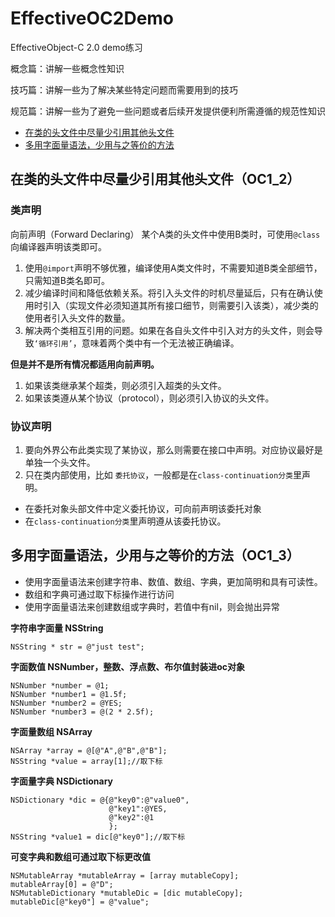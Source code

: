 # EffectiveOC2Demo
EffectiveObject-C 2.0 demo练习


概念篇：讲解一些概念性知识

技巧篇：讲解一些为了解决某些特定问题而需要用到的技巧

规范篇：讲解一些为了避免一些问题或者后续开发提供便利所需遵循的规范性知识

 * [在类的头文件中尽量少引用其他头文件](#one-declaring)
 * [多用字面量语法，少用与之等价的方法](#one-literal)


## <a name="one-declaring"></a>在类的头文件中尽量少引用其他头文件（OC1_2）

### 类声明

向前声明（Forward Declaring）
某个A类的头文件中使用B类时，可使用`@class`向编译器声明该类即可。

1. 使用`@import`声明不够优雅，编译使用A类文件时，不需要知道B类全部细节，只需知道B类名即可。
2. 减少编译时间和降低依赖关系。将引入头文件的时机尽量延后，只有在确认使用时引入（实现文件必须知道其所有接口细节，则需要引入该类），减少类的使用者引入头文件的数量。
3. 解决两个类相互引用的问题。如果在各自头文件中引入对方的头文件，则会导致`‘循环引用’`，意味着两个类中有一个无法被正确编译。

**但是并不是所有情况都适用向前声明。**

1. 如果该类继承某个超类，则必须引入超类的头文件。
2. 如果该类遵从某个协议（protocol），则必须引入协议的头文件。

### 协议声明

1. 要向外界公布此类实现了某协议，那么则需要在接口中声明。对应协议最好是单独一个头文件。
2. 只在类内部使用，比如	`委托协议`，一般都是在`class-continuation分类`里声明。

* 在委托对象头部文件中定义委托协议，可向前声明该委托对象
* 在`class-continuation分类`里声明遵从该委托协议。


## <a name="one-literal"></a>多用字面量语法，少用与之等价的方法（OC1_3）
* 使用字面量语法来创建字符串、数值、数组、字典，更加简明和具有可读性。
* 数组和字典可通过取下标操作进行访问
* 使用字面量语法来创建数组或字典时，若值中有nil，则会抛出异常

**字符串字面量 NSString**
 
``` 
NSString * str = @"just test";
```
 
**字面数值 NSNumber，整数、浮点数、布尔值封装进oc对象**  
 
```
NSNumber *number = @1;  
NSNumber *number1 = @1.5f;
NSNumber *number2 = @YES;
NSNumber *number3 = @(2 * 2.5f);
```
**字面量数组 NSArray**
 
```
NSArray *array = @[@"A",@"B",@"B"];
NSString *value = array[1];//取下标
```
**字面量字典 NSDictionary**

```
NSDictionary *dic = @{@"key0":@"value0",
                      @"key1":@YES,
                      @"key2":@1
                      };
NSString *value1 = dic[@"key0"];//取下标
```
**可变字典和数组可通过取下标更改值**

```
NSMutableArray *mutableArray = [array mutableCopy];
mutableArray[0] = @"D";
NSMutableDictionary *mutableDic = [dic mutableCopy];
mutableDic[@"key0"] = @"value";
```